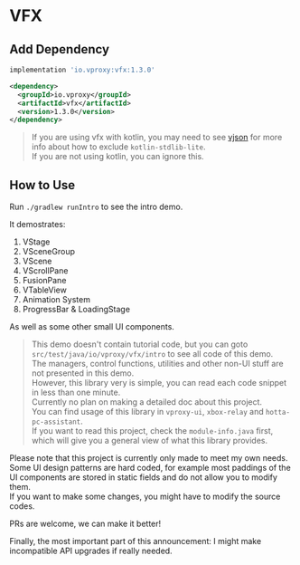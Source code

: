 # VFX

## Add Dependency

```groovy
implementation 'io.vproxy:vfx:1.3.0'
```

```xml
<dependency>
  <groupId>io.vproxy</groupId>
  <artifactId>vfx</artifactId>
  <version>1.3.0</version>
</dependency>
```

> If you are using vfx with kotlin, you may need to see [vjson](https://github.com/wkgcass/vjson) for more info about how to exclude `kotlin-stdlib-lite`.  
> If you are not using kotlin, you can ignore this.

## How to Use

Run `./gradlew runIntro` to see the intro demo.

It demostrates:

1. VStage
2. VSceneGroup
3. VScene
4. VScrollPane
5. FusionPane
6. VTableView
7. Animation System
8. ProgressBar & LoadingStage

As well as some other small UI components.

> This demo doesn't contain tutorial code, but you can goto `src/test/java/io/vproxy/vfx/intro` to see all code of this demo.  
> The managers, control functions, utilities and other non-UI stuff are not presented in this demo.  
> However, this library very is simple, you can read each code snippet in less than one minute.  
> Currently no plan on making a detailed doc about this project.  
> You can find usage of this library in `vproxy-ui`, `xbox-relay` and `hotta-pc-assistant`.  
> If you want to read this project, check the `module-info.java` first, which will give you a general view of what this library provides.

Please note that this project is currently only made to meet my own needs. Some UI design patterns are hard coded, for example most paddings of the UI components are stored in static fields and do not allow you to modify them.  
If you want to make some changes, you might have to modify the source codes.

PRs are welcome, we can make it better!

Finally, the most important part of this announcement: I might make incompatible API upgrades if really needed.
